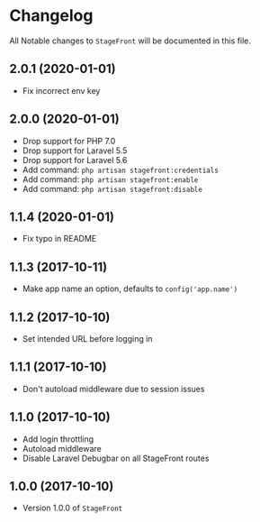# Changelog

All Notable changes to `StageFront` will be documented in this file.

## 2.0.1 (2020-01-01)

- Fix incorrect env key

## 2.0.0 (2020-01-01)

- Drop support for PHP 7.0
- Drop support for Laravel 5.5
- Drop support for Laravel 5.6
- Add command: `php artisan stagefront:credentials`
- Add command: `php artisan stagefront:enable`
- Add command: `php artisan stagefront:disable`

## 1.1.4 (2020-01-01)

- Fix typo in README

## 1.1.3 (2017-10-11)

-   Make app name an option, defaults to `config('app.name')`

## 1.1.2 (2017-10-10)

-   Set intended URL before logging in

## 1.1.1 (2017-10-10)

-   Don't autoload middleware due to session issues

## 1.1.0 (2017-10-10)

-   Add login throttling
-   Autoload middleware
-   Disable Laravel Debugbar on all StageFront routes

## 1.0.0 (2017-10-10)

- Version 1.0.0 of `StageFront`
